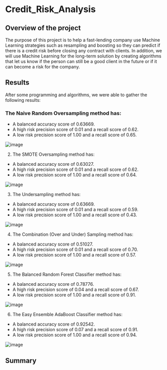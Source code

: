 # Credit_Risk_Analysis


## Overview of the project

The purpose of this project is to help a fast-lending company use Machine Learning strategies such as resampling and boosting so they can predict if there is a credit risk before closing any contract with clients. In addition, we will use Machine Learning for the long-term solution by creating algorithms that let us know if the person can still be a good client in the future or if it can become a risk for the company. 

## Results

After some programming and algorithms, we were able to gather the following results:

### The Naive Random Oversampling method has:

  + A balanced accuracy score of 0.63669.
  + A high risk precision score of 0.01 and a recall score of 0.62.
  + A low risk precision score of 1.00 and a recall score of 0.65.

![image](https://user-images.githubusercontent.com/113261292/218922689-81527af8-9559-4a25-8ce0-54bfeb51a0c4.png)

2) The SMOTE Oversampling method has:

  + A balanced accuracy score of 0.63027.
  + A high risk precision score of 0.01 and a recall score of 0.62.
  + A low risk precision score of 1.00 and a recall score of 0.64.

![image](https://user-images.githubusercontent.com/113261292/218923190-d83f02ca-5892-48d8-9aa0-cb9d05de6a56.png)

3) The Undersampling method has:

  + A balanced accuracy score of 0.63669.
  + A high risk precision score of 0.01 and a recall score of 0.59.
  + A low risk precision score of 1.00 and a recall score of 0.43.

![image](https://user-images.githubusercontent.com/113261292/218923534-b975181b-67cc-4d94-8a7c-a9867f25e665.png)

4) The Combination (Over and Under) Sampling method has:

  + A balanced accuracy score of 0.51027.
  + A high risk precision score of 0.01 and a recall score of 0.70.
  + A low risk precision score of 1.00 and a recall score of 0.57.

![image](https://user-images.githubusercontent.com/113261292/218923894-35461b62-5de8-4dc7-96b6-c52e0df1a7b5.png)

5) The Balanced Random Forest Classifier method has:

  + A balanced accuracy score of 0.78776.
  + A high risk precision score of 0.04 and a recall score of 0.67.
  + A low risk precision score of 1.00 and a recall score of 0.91.

![image](https://user-images.githubusercontent.com/113261292/218924239-6d3ccc00-4c7c-46c4-b0d9-8851daf34492.png)

6) The Easy Ensemble AdaBoost Classifier method has:

  + A balanced accuracy score of 0.92542.
  + A high risk precision score of 0.07 and a recall score of 0.91.
  + A low risk precision score of 1.00 and a recall score of 0.94.

![image](https://user-images.githubusercontent.com/113261292/218924441-d3f8cce1-1f0b-4ded-8da5-b90b2abe3f10.png)

## Summary
